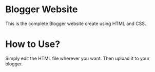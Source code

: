 # Blogger Website
This is the complete Blogger website create using HTML and CSS.
# How to Use?
Simply edit the HTML file wherever you want. Then upload it to your blogger.
